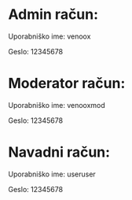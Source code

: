 # Admin račun:

Uporabniško ime:
venoox

Geslo:
12345678

# Moderator račun:

Uporabniško ime:
venooxmod

Geslo:
12345678


# Navadni račun:

Uporabniško ime:
useruser

Geslo:
12345678